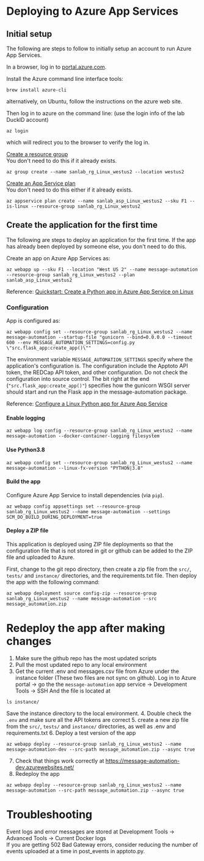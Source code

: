 # Deploying to Azure App Services

## Initial setup
The following are steps to follow to initially setup an account to run Azure
App Services.

In a browser, log in to [portal.azure.com](https://portal.azure.com).

Install the Azure command line interface tools:
```
brew install azure-cli
```

alternatively, on Ubuntu, follow the instructions on the azure web site.

Then log in to azure on the command line: (use the login info of the lab DuckID account)

```
az login
```
which will redirect you to the browser to verify the log in.  
  
[Create a resource group](https://docs.microsoft.com/en-us/cli/azure/group?view=azure-cli-latest#az_group_create)  
You don't need to do this if it already exists.  
```
az group create --name sanlab_rg_Linux_westus2 --location westus2
```
[Create an App Service plan](https://docs.microsoft.com/en-us/cli/azure/appservice/plan?view=azure-cli-latest#az_appservice_plan_create)  
You don't need to do this either if it already exists.  
```
az appservice plan create --name sanlab_asp_Linux_westus2 --sku F1 --is-linux --resource-group sanlab_rg_Linux_westus2
```

## Create the application for the first time
The following are steps to deploy an application for the first time. If the app has already been deployed by someone else, you don't need to do this.  

Create an app on Azure App Services as:

```
az webapp up --sku F1 --location "West US 2" --name message-automation --resource-group sanlab_rg_Linux_westus2 --plan sanlab_asp_Linux_westus2
```

Reference:
[Quickstart: Create a Python app in Azure App Service on Linux](
https://docs.microsoft.com/en-us/azure/app-service/containers/quickstart-python)

### Configuration

App is configured as:

```
az webapp config set --resource-group sanlab_rg_Linux_westus2 --name message-automation --startup-file "gunicorn --bind=0.0.0.0 --timeout 600 --env MESSAGE_AUTOMATION_SETTINGS=config.py \"src.flask_app:create_app()\""
```

The environment variable `MESSAGE_AUTOMATION_SETTINGS` specify where the
application's configuration is. The configuration include the Apptoto API token,
the REDCap API token, and other configuration. Do not check the configuration
into source control. The bit right at the end (`"src.flask_app:create_app()"`)
specifies how the gunicorn WSGI server should start and run the Flask app
in the message-automation package.

Reference: [Configure a Linux Python app for Azure App Service](https://docs.microsoft.com/en-us/azure/app-service/containers/how-to-configure-python#flask-app)


#### Enable logging
```
az webapp log config --resource-group sanlab_rg_Linux_westus2 --name message-automation --docker-container-logging filesystem
```

#### Use Python3.8
```
az webapp config set --resource-group sanlab_rg_Linux_westus2 --name message-automation --linux-fx-version "PYTHON|3.8"
```

#### Build the app
Configure Azure App Service to install dependencies (via `pip`).
```
az webapp config appsettings set --resource-group sanlab_rg_Linux_westus2 --name message-automation --settings SCM_DO_BUILD_DURING_DEPLOYMENT=true
```

#### Deploy a ZIP file
This application is deployed using ZIP file deployments so that the configuration file 
that is not stored in git or github can be added to the ZIP file and uploaded to Azure.

First, change to the git repo directory, then create a zip file from the `src/`, `tests/` and `instance/` directories, and the requirements.txt file. 
Then deploy the app with the following command: 
```
az webapp deployment source config-zip --resource-group sanlab_rg_Linux_westus2 --name message-automation --src message_automation.zip
```


# Redeploy the app after making changes
1. Make sure the github repo has the most updated scripts
2. Pull the most updated repo to any local environment
3. Get the current .env and messages.csv file from Azure under the instance folder (These two files are not sync on github). 
Log in to Azure portal -> go the the `message-automation` app service -> Development Tools -> SSH
And the file is located at
```
ls instance/
```
Save the instance directory to the local environment. 
4. Double check the `.env` and make sure all the API tokens are correct
5. create a new zip file from the `src/`, `tests/` and `instance/` directories, as well as .env and requirements.txt
6.  Deploy a test version of the app
```
az webapp deploy --resource-group sanlab_rg_Linux_westus2 --name message-automation-dev --src-path message_automation.zip --async true
```
7. Check that things work correctly at https://message-automation-dev.azurewebsites.net/
8. Redeploy the app  
```
az webapp deploy --resource-group sanlab_rg_Linux_westus2 --name message-automation --src-path message_automation.zip --async true
```

# Troubleshooting
Event logs and error messages are stored at Development Tools -> Advanced Tools -> Current Docker logs  
If you are getting 502 Bad Gateway errors, consider reducing the number of events uploaded at a time in post_events in apptoto.py.  
